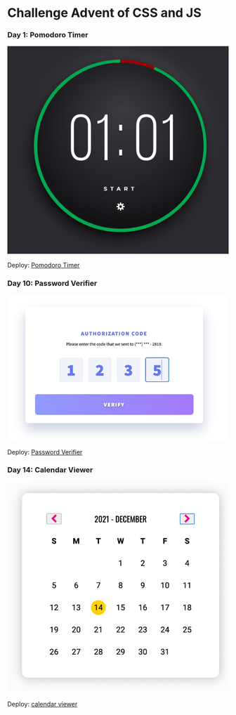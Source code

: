 # Challenge Advent of CSS and JS

### Day 1: Pomodoro Timer

![pomodoro-timer](/images/day1.png "pomodoro-timer")

Deploy: [Pomodoro Timer](https://bloodsuckers-spb.github.io/advent-of-js/day1/ "Pomodoro Timer")


### Day 10: Password Verifier

![password-verifier](/images/day10.png "Password Verifier")

Deploy: [Password Verifier](https://bloodsuckers-spb.github.io/advent-of-js/day10/ "Password Verifier")

### Day 14: Calendar Viewer

![calendar viewer](/images/day14.png "Calendar Viewer")

Deploy: [calendar viewer](https://bloodsuckers-spb.github.io/advent-of-js/day14/ "Calendar Viewer")